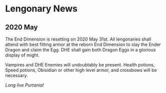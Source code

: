 # Lengonary News

## 2020 May

The End Dimension is resetting on 2020 May 31st. All lengonaries shall attend with best fitting armor at the reborn End Dimension to slay the Ender Dragon and claim the Egg. DHE shall gain both Dragon Eggs in a glorious display of might.


Vampires and DHE Enemies will undoubtably be present. Health potions, Speed potions, Obisidian or other high level armor, and crossbows will be necessary.


_Long live Purtania!_
